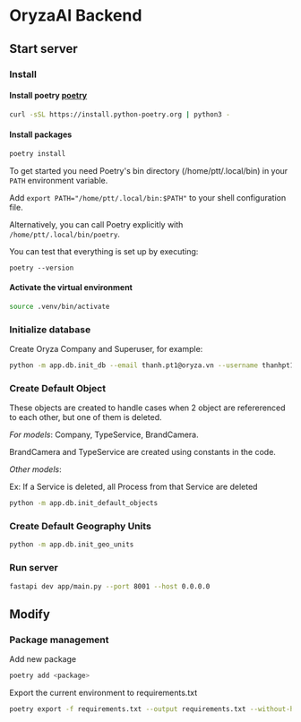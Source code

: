 # OryzaAI Backend
## Start server
### Install 
#### Install poetry [poetry](https://python-poetry.org/docs/main/#installing-with-the-official-installer)
```bash
curl -sSL https://install.python-poetry.org | python3 -
```
#### Install packages 
```bash
poetry install
```
To get started you need Poetry's bin directory (/home/ptt/.local/bin) in your `PATH`
environment variable.

Add `export PATH="/home/ptt/.local/bin:$PATH"` to your shell configuration file.

Alternatively, you can call Poetry explicitly with `/home/ptt/.local/bin/poetry`.

You can test that everything is set up by executing:

`poetry --version`
#### Activate the virtual environment
```bash
source .venv/bin/activate
```
### Initialize database
Create Oryza Company and Superuser, for example:
```bash
python -m app.db.init_db --email thanh.pt1@oryza.vn --username thanhpt1 --password 1
```
### Create Default Object
These objects are created to handle cases when 2 object are refererenced to each other, but one of them is deleted.

*For models*: Company, TypeService, BrandCamera.

BrandCamera and TypeService are created using constants in the code.

*Other models*:

Ex: If a Service is deleted, all Process from that Service are deleted 
```bash
python -m app.db.init_default_objects
```
### Create Default Geography Units
```bash
python -m app.db.init_geo_units
```

### Run server
```bash
fastapi dev app/main.py --port 8001 --host 0.0.0.0
```
## Modify
### Package management
Add new package
```bash
poetry add <package>
```
Export the current environment to requirements.txt
```bash
poetry export -f requirements.txt --output requirements.txt --without-hashes
```